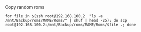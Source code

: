 Copy random roms

`for file in $(ssh root@192.168.100.2  "ls -a /mnt/Backup/roms/MAME/Roms/" | shuf | head -25); do scp root@192.168.100.2:/mnt/Backup/roms/MAME/Roms/$file .; done`
